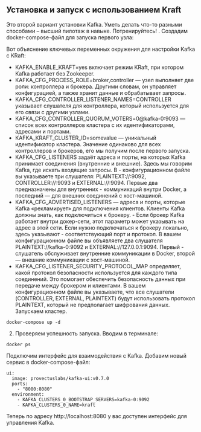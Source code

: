 ## Установка и запуск с использованием Kraft

Это второй вариант установки Kafka. Уметь делать что-то разными способами – высший пилотаж в навыке. Потренируйтесь! .
Создадим docker-compose-файл для запуска первого узла:

Вот объяснение ключевых переменных окружения для настройки Kafka с KRaft:

- KAFKA_ENABLE_KRAFT=yes включает режим KRaft, при котором Kafka работает без Zookeeper.
- KAFKA_CFG_PROCESS_ROLE=broker,controller ― узел выполняет две роли: контроллера и брокера. Другими словам, он управляет конфигурацией, а также хранит данные и обрабатывает запросы.
- KAFKA_CFG_CONTROLLER_LISTENER_NAMES=CONTROLLER указывает слушателя для контроллера, который используется для его связи с другими узлами.
- KAFKA_CFG_CONTROLLER_QUORUM_VOTERS=0@kafka-0:9093 ― список всех контроллеров кластера с их идентификаторами, адресами и портами.
- KAFKA_KRAFT_CLUSTER_ID=somevalue ― уникальный идентификатор кластера. Значение одинаково для всех контроллеров и брокеров, его мы получим после первого запуска.
- KAFKA_CFG_LISTENERS задаёт адреса и порты, на которых Kafka принимает соединения (внутренние и внешние). Здесь мы говорим Kafka, где искать входящие запросы. В - конфигурационном файле вы указываете три слушателя: PLAINTEXT://:9092, CONTROLLER://:9093 и EXTERNAL://:9094. Первые два предназначены для внутренних - коммуникаций внутри Docker, а последний ― для внешних соединений с хост-машиной.
- KAFKA_CFG_ADVERTISED_LISTENERS ― адреса и порты, которые Kafka «рекламирует» для подключения клиентов. Клиенты Kafka должны знать, как подключиться к брокеру. - Если брокер Kafka работает внутри докер-сети, этот параметр может указывать на адрес в этой сети. Если нужно подключаться к брокеру локально, здесь указывают - соответствующий порт и протокол. В вашем конфигурационном файле вы объявляете два слушателя PLAINTEXT://kafka-0:9092 и EXTERNAL://127.0.0.1:9094. Первый - слушатель обслуживает внутренние коммуникации в Docker, второй ― внешние коммуникации с хост-машиной.
- KAFKA_CFG_LISTENER_SECURITY_PROTOCOL_MAP определяет, какой протокол безопасности используется для каждого типа соединений. Это помогает обеспечить безопасность данных при передаче между брокером и клиентами. В вашем конфигурационном файле вы указываете, что все слушатели (CONTROLLER, EXTERNAL, PLAINTEXT) будут использовать протокол PLAINTEXT, который не предполагает шифрования данных.
Запускаем кластер.

```
docker-compose up -d
```

2. Проверяем успешность запуска. Вводим в терминале:
```
docker ps
```

Подключим интерфейс для взаимодействия с Kafka. Добавим новый сервис в docker-compose-файл:

```
ui:
  image: provectuslabs/kafka-ui:v0.7.0
  ports:
    - "8080:8080"
  environment:
    - KAFKA_CLUSTERS_0_BOOTSTRAP_SERVERS=kafka-0:9092
    - KAFKA_CLUSTERS_0_NAME=kraft
```

Теперь по адресу http://localhost:8080 у вас доступен интерфейс для управления Kafka.
